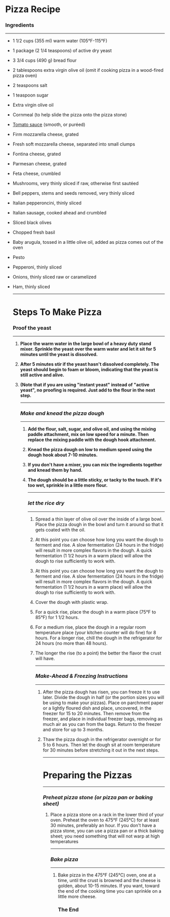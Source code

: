 # Pizza Recipe

### Ingredients

------

* 1 1/2 cups (355 ml) warm water (105°F-115°F)

* 1 package (2 1/4 teaspoons) of active dry yeast

* 3 3/4 cups (490 g) bread flour

* 2 tablespoons extra virgin olive oil (omit if cooking pizza in a wood-fired pizza oven)

* 2 teaspoons salt

* 1 teaspoon sugar

* Extra virgin olive oil

* Cornmeal (to help slide the pizza onto the pizza stone)

* [Tomato sauce](https://www.simplyrecipes.com/recipes/basic_tomato_sauce/) (smooth, or puréed)

* Firm mozzarella cheese, grated

* Fresh soft mozzarella cheese, separated into small clumps

* Fontina cheese, grated

* Parmesan cheese, grated

* Feta cheese, crumbled

* Mushrooms, very thinly sliced if raw, otherwise first sautéed

* Bell peppers, stems and seeds removed, very thinly sliced

* Italian pepperoncini, thinly sliced

* Italian sausage, cooked ahead and crumbled

* Sliced black olives

* Chopped fresh basil

* Baby arugula, tossed in a little olive oil, added as pizza comes out of the oven

* Pesto

* Pepperoni, thinly sliced

* Onions, thinly sliced raw or caramelized

* Ham, thinly sliced

  --------

  # Steps To Make Pizza

  ### Proof the yeast

  ----------

  1. **Place the warm water in the large bowl of a heavy duty stand mixer. Sprinkle the yeast over the warm water and let it sit for 5 minutes until the yeast is dissolved.**

  2. **After 5 minutes stir if the yeast hasn't dissolved completely. The yeast should begin to foam or bloom, indicating that the yeast is still active and alive.**

  3. **(Note that if you are using "instant yeast" instead of "active yeast", no proofing is required. Just add to the flour in the next step.**

     ------------

     ### *Make and knead the pizza dough*

     -------------------------

     1. **Add the flour, salt, sugar, and olive oil, and using the mixing paddle attachment, mix on low speed for a minute. Then replace the mixing paddle with the dough hook attachment.**

     2. **Knead the pizza dough on low to medium speed using the dough hook about 7-10 minutes.**

     3. **If you don't have a mixer, you can mix the ingredients together and knead them by hand.**

     4. **The dough should be a little sticky, or tacky to the touch. If it's too wet, sprinkle in a little more flour.**

        -------------------------------

        ### *let the rice dry* ###

        ----------------------------------------------------

        1. Spread a thin layer of olive oil over the inside of a large bowl. Place the pizza dough in the bowl and turn it around so that it gets coated with the oil.

        2. At this point you can choose how long you want the dough to ferment and rise. A slow fermentation (24 hours in the fridge) will result in more complex flavors in the dough. A quick fermentation (1 1/2 hours in a warm place) will allow the dough to rise sufficiently to work with.

        3. At this point you can choose how long you want the dough to ferment and rise. A slow fermentation (24 hours in the fridge) will result in more complex flavors in the dough. A quick fermentation (1 1/2 hours in a warm place) will allow the dough to rise sufficiently to work with.

        4. Cover the dough with plastic wrap.

        5. For a quick rise, place the dough in a warm place (75°F to 85°F) for 1 1/2 hours.

        6. For a medium rise, place the dough in a regular room temperature place (your kitchen counter will do fine) for 8 hours. For a longer rise, chill the dough in the refrigerator for 24 hours (no more than 48 hours).

        7. The longer the rise (to a point) the better the flavor the crust will have.

           --------------------

           ### ***Make-Ahead & Freezing Instructions***

           ------------------------------------------

           1. After the pizza dough has risen, you can freeze it to use later. Divide the dough in half (or the portion sizes you will be using to make your pizzas). Place on parchment paper or a lightly floured dish and place, uncovered, in the freezer for 15 to 20 minutes. Then remove from the freezer, and place in individual freezer bags, removing as much air as you can from the bags. Return to the freezer and store for up to 3 months.

           2. Thaw the pizza dough in the refrigerator overnight or for 5 to 6 hours. Then let the dough sit at room temperature for 30 minutes before stretching it out in the next steps.

              ------------------

              # **Preparing the Pizzas**

              ----------------

              ### *Preheat pizza stone (or pizza pan or baking sheet)*

              1. Place a pizza stone on a rack in the lower third of your oven. Preheat the oven to 475°F (245°C) for at least 30 minutes, preferably an hour. If you don't have a pizza stone, you can use a pizza pan or a thick baking sheet; you need something that will not warp at high temperatures

                 ---------------------------------

                 ### *Bake pizza*

                 ------------------------

                 1. Bake pizza in the 475°F (245°C) oven, one at a time, until the crust is browned and the cheese is golden, about 10-15 minutes. If you want, toward the end of the cooking time you can sprinkle on a little more cheese.

                    ### The End 

                    

                 

              

           

           

        

     

     

  

